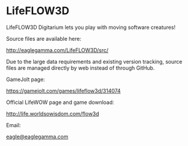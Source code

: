 # LifeFLOW3D
LifeFLOW3D Digitarium lets you play with moving software creatures!

Source files are available here:

http://eaglegamma.com/LifeFLOW3D/src/

Due to the large data requirements and existing version tracking, source files are managed directly by web instead of through GitHub.

GameJolt page:

https://gamejolt.com/games/lifeflow3d/314074

Official LifeWOW page and game download:

http://life.worldsowisdom.com/flow3d

Email:

eagle@eaglegamma.com
